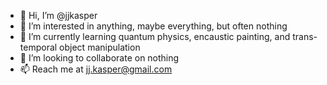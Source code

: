 - 👋 Hi, I’m @jjkasper
- 👀 I’m interested in anything, maybe everything, but often nothing
- 🌱 I’m currently learning quantum physics, encaustic painting, and trans-temporal object manipulation
- 💞️ I’m looking to collaborate on nothing
- 📫 Reach me at jj.kasper@gmail.com

